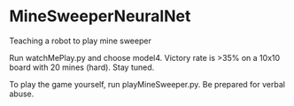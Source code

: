 # MineSweeperNeuralNet
Teaching a robot to play mine sweeper

Run watchMePlay.py and choose model4. Victory rate is >35% on a 10x10 board with 20 mines (hard). Stay tuned.

To play the game yourself, run playMineSweeper.py. Be prepared for verbal abuse.
